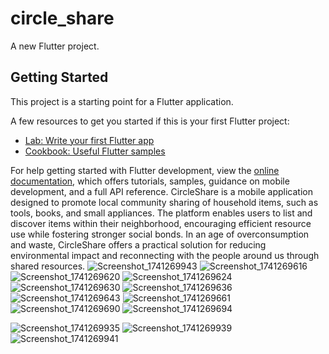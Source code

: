 # circle_share

A new Flutter project.

## Getting Started

This project is a starting point for a Flutter application.

A few resources to get you started if this is your first Flutter project:

- [Lab: Write your first Flutter app](https://docs.flutter.dev/get-started/codelab)
- [Cookbook: Useful Flutter samples](https://docs.flutter.dev/cookbook)

For help getting started with Flutter development, view the
[online documentation](https://docs.flutter.dev/), which offers tutorials,
samples, guidance on mobile development, and a full API reference.
CircleShare is a mobile application designed to promote local community sharing of household items, such as tools, books, and small appliances. The platform enables users to list and discover items within their neighborhood, encouraging efficient resource use while fostering stronger social bonds. In an age of overconsumption and waste, CircleShare offers a practical solution for reducing environmental impact and reconnecting with the people around us through shared resources.
![Screenshot_1741269943](https://github.com/user-attachments/assets/d4f796d6-c4c4-4a9b-821a-0498fd2ad6ab)
![Screenshot_1741269616](https://github.com/user-attachments/assets/d531706f-3e66-41d6-ab45-a1ba3cfe33e5)
![Screenshot_1741269620](https://github.com/user-attachments/assets/7becc0a1-3964-486d-8756-6ae00f012054)
![Screenshot_1741269624](https://github.com/user-attachments/assets/99ca4d66-3083-44cb-87fc-07acb29ad59a)
![Screenshot_1741269630](https://github.com/user-attachments/assets/96b9b4f9-1738-4d6a-ba00-147aaf48ff1d)
![Screenshot_1741269636](https://github.com/user-attachments/assets/d2f03a37-5371-48bd-a226-5f16bb9c4f68)
![Screenshot_1741269643](https://github.com/user-attachments/assets/4de97bbb-341c-4466-be35-7a1f40b26bf7)
![Screenshot_1741269661](https://github.com/user-attachments/assets/e4aa19c2-67ab-4a5c-99e5-3518e59f27c7)
![Screenshot_1741269690](https://github.com/user-attachments/assets/503784c6-f9de-4aa4-ba97-3287f2ad9796)
![Screenshot_1741269694](https://github.com/user-attachments/assets/526aacf4-c6e8-494f-8dc5-11ced5a7b96f)

![Screenshot_1741269935](https://github.com/user-attachments/assets/3eb39a3b-e26d-4f1b-b2f8-ee8f8f257c39)
![Screenshot_1741269939](https://github.com/user-attachments/assets/998447db-696d-4189-bd94-ad3d1f1485ce)
![Screenshot_1741269941](https://github.com/user-attachments/assets/d5b1696f-2316-46cf-b04c-748729d06e94)
